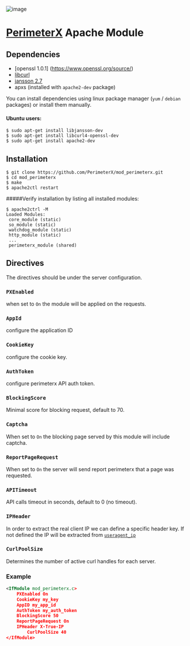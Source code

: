 ![image](https://843a2be0f3083c485676508ff87beaf088a889c0-www.googledrive.com/host/0B_r_WoIa581oY01QMWNVUElyM2M)

[PerimeterX](http://www.perimeterx.com) Apache Module
===========================================

Dependencies
----------------------------------------
- [openssl 1.0.1] (https://www.openssl.org/source/) 
- [libcurl](https://curl.haxx.se/docs/install.html) 
- [jansson 2.7](http://www.digip.org/jansson/)
- apxs (installed with ```apache2-dev``` package)

You can install dependencies using linux package manager (```yum``` / ```debian``` packages) or install them manually.

#### Ubuntu users:
```shell
$ sudo apt-get install libjansson-dev
$ sudo apt-get install libcurl4-openssl-dev
$ sudo apt-get install apache2-dev 
```

Installation
----------------------------------------
```shell
$ git clone https://github.com/PerimeterX/mod_perimeterx.git
$ cd mod_perimeterx
$ make
$ apache2ctl restart
```
#####Verify installation by listing all installed modules:

```shell
$ apache2ctrl -M
Loaded Modules:
 core_module (static)
 so_module (static)
 watchdog_module (static)
 http_module (static)
 ...
 perimeterx_module (shared)
```

## Directives ##

The directives should be under the server configuration.

### `PXEnabled` ###

when set to ```On``` the module will be applied on the requests.

### `AppId` ###
configure the application ID

### `CookieKey` ###
configure the cookie key.

### `AuthToken` ###
configure perimeterx API auth token.
### `BlockingScore` ###
Minimal score for blocking request, default to 70.

### `Captcha` ###

When set to ```On``` the blocking page served by this module will include captcha.

### `ReportPageRequest` ###

When set to ```On``` the server will send report perimeterx that a page was requested.

### `APITimeout` ###

API calls timeout in seconds, default to 0 (no timeout).

### `IPHeader` ###

In order to extract the real client IP we can define a specific header key. If not defined the IP will be extracted from [```useragent_ip```](https://ci.apache.org/projects/httpd/trunk/doxygen/structrequest__rec.html#a335167cb50483f6015c43e727771c1af)

### `CurlPoolSize` ###

Determines the number of active curl handles for each server. 

### Example ###
```xml
<IfModule mod_perimeterx.c>
	PXEnabled On
	CookieKey my_key
	AppID my_app_id
	AuthToken my_auth_token
	BlockingScore 50
	ReportPageRequest On
	IPHeader X-True-IP
        CurlPoolSize 40
</IfModule>
```
